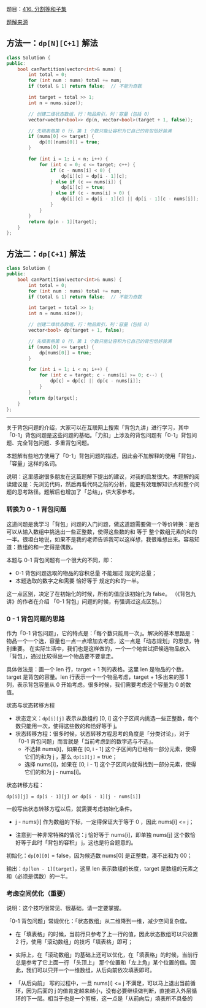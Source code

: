 题目：[416. 分割等和子集](https://leetcode.cn/problems/partition-equal-subset-sum/)

[题解来源](https://leetcode.cn/problems/partition-equal-subset-sum/solution/0-1-bei-bao-wen-ti-xiang-jie-zhen-dui-ben-ti-de-yo/)

## 方法一：`dp[N][C+1]` 解法

```c++
class Solution {
public:
    bool canPartition(vector<int>& nums) {
        int total = 0;
        for (int num : nums) total += num;
        if (total & 1) return false;  // 不能为奇数

        int target = total >> 1;
        int n = nums.size();

        // 创建二维状态数组，行：物品索引，列：容量（包括 0）
        vector<vector<bool>> dp(n, vector<bool>(target + 1, false));

        // 先填表格第 0 行，第 1 个数只能让容积为它自己的背包恰好装满
        if (nums[0] <= target) {
            dp[0][nums[0]] = true;
        }

        for (int i = 1; i < n; i++) {
            for (int c = 0; c <= target; c++) {
                if (c - nums[i] < 0) {
                    dp[i][c] = dp[i - 1][c];
                } else if (c == nums[i]) {
                    dp[i][c] = true;
                } else if (c - nums[i] > 0) {
                    dp[i][c] = dp[i - 1][c] || dp[i - 1][c - nums[i]];
                }
            }
        }
        return dp[n - 1][target];
    }
};
```

## 方法二：`dp[C+1]` 解法

```c++
class Solution {
public:
    bool canPartition(vector<int>& nums) {
        int total = 0;
        for (int num : nums) total += num;
        if (total & 1) return false;  // 不能为奇数

        int target = total >> 1;
        int n = nums.size();

        // 创建二维状态数组，行：物品索引，列：容量（包括 0）
        vector<bool> dp(target + 1, false);

        // 先填表格第 0 行，第 1 个数只能让容积为它自己的背包恰好装满
        if (nums[0] <= target) {
            dp[nums[0]] = true;
        }

        for (int i = 1; i < n; i++) {
            for (int c = target; c - nums[i] >= 0; c--) {
                dp[c] = dp[c] || dp[c - nums[i]];
            }
        }
        return dp[target];
    }
};
```

---

关于背包问题的介绍，大家可以在互联网上搜索「背包九讲」进行学习，其中「0-1」背包问题是这些问题的基础。「力扣」上涉及的背包问题有「0-1」背包问题、完全背包问题、多重背包问题。

本题解有些地方使用了「0-1」背包问题的描述，因此会不加解释的使用「背包」、「容量」这样的名词。

说明：这里感谢很多朋友在这篇题解下提出的建议，对我的启发很大。本题解的阅读建议是：先浏览代码，然后再看代码之前的分析，能更有效理解知识点和整个问题的思考路径。题解后也增加了「总结」，供大家参考。

### 转换为 0 - 1 背包问题

这道问题是我学习「背包」问题的入门问题，做这道题需要做一个等价转换：是否可以从输入数组中挑选出一些正整数，使得这些数的和 等于 整个数组元素的和的一半。很坦白地说，如果不是我的老师告诉我可以这样想，我很难想出来。容易知道：数组的和一定得是偶数。

本题与 0-1 背包问题有一个很大的不同，即：

- 0-1 背包问题选取的物品的容积总量 不能超过 规定的总量；
- 本题选取的数字之和需要 恰好等于 规定的和的一半。

这一点区别，决定了在初始化的时候，所有的值应该初始化为 false。 （《背包九讲》的作者在介绍 「0-1 背包」问题的时候，有强调过这点区别。）

### 0 - 1 背包问题的思路

作为「0-1 背包问题」，它的特点是：「每个数只能用一次」。解决的基本思路是：物品一个一个选，容量也一点一点增加去考虑，这一点是「动态规划」的思想，特别重要。
在实际生活中，我们也是这样做的，一个一个地尝试把候选物品放入「背包」，通过比较得出一个物品要不要拿走。

具体做法是：画一个 len 行，target + 1 列的表格。这里 len 是物品的个数，target 是背包的容量。len 行表示一个一个物品考虑，target + 1多出来的那 1 列，表示背包容量从 0 开始考虑。很多时候，我们需要考虑这个容量为 0 的数值。

状态与状态转移方程

- 状态定义：`dp[i][j]` 表示从数组的 [0, i] 这个子区间内挑选一些正整数，每个数只能用一次，使得这些数的和恰好等于 j。
- 状态转移方程：很多时候，状态转移方程思考的角度是「分类讨论」，对于「0-1 背包问题」而言就是「当前考虑到的数字选与不选」。
  - 不选择 nums[i]，如果在 [0, i - 1] 这个子区间内已经有一部分元素，使得它们的和为 j ，那么 `dp[i][j]` = true；
  - 选择 nums[i]，如果在 [0, i - 1] 这个子区间内就得找到一部分元素，使得它们的和为 j - nums[i]。

状态转移方程：

`dp[i][j] = dp[i - 1][j] or dp[i - 1][j - nums[i]]`

一般写出状态转移方程以后，就需要考虑初始化条件。

- j - nums[i] 作为数组的下标，一定得保证大于等于 0 ，因此 nums[i] <= j；

- 注意到一种非常特殊的情况：j 恰好等于 nums[i]，即单独 nums[j] 这个数恰好等于此时「背包的容积」 j，这也是符合题意的。

初始化：`dp[0][0]` = false，因为候选数 nums[0] 是正整数，凑不出和为 00；

输出：`dp[len - 1][target]`，这里 len 表示数组的长度，target 是数组的元素之和（必须是偶数）的一半。



### 考虑空间优化（重要）

说明：这个技巧很常见、很基础，请一定要掌握。

「0-1 背包问题」常规优化：「状态数组」从二维降到一维，减少空间复杂度。

- 在「填表格」的时候，当前行只参考了上一行的值，因此状态数组可以只设置 2 行，使用「滚动数组」的技巧「填表格」即可；

- 实际上，在「滚动数组」的基础上还可以优化，在「填表格」的时候，当前行总是参考了它上面一行 「头顶上」 那个位置和「左上角」某个位置的值。因此，我们可以只开一个一维数组，从后向前依次填表即可。

- 「从后向前」 写的过程中，一旦 nums[i] <= j 不满足，可以马上退出当前循环，因为后面的 j 的值肯定越来越小，没有必要继续做判断，直接进入外层循环的下一层。相当于也是一个剪枝，这一点是「从前向后」填表所不具备的



